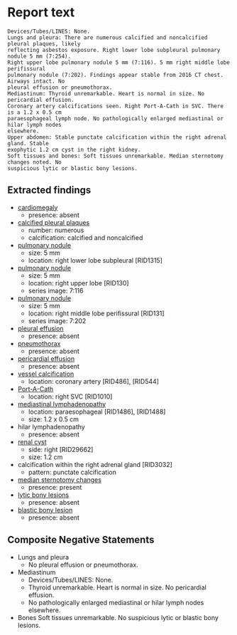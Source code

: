 # Report text

```text
Devices/Tubes/LINES: None.
Lungs and pleura: There are numerous calcified and noncalcified pleural plaques, likely
reflecting asbestos exposure. Right lower lobe subpleural pulmonary nodule 5 mm (7:254).
Right upper lobe pulmonary nodule 5 mm (7:116). 5 mm right middle lobe perifissural
pulmonary nodule (7:202). Findings appear stable from 2016 CT chest. Airways intact. No
pleural effusion or pneumothorax.
Mediastinum: Thyroid unremarkable. Heart is normal in size. No pericardial effusion.
Coronary artery calcifications seen. Right Port-A-Cath in SVC. There is a 1.2 x 0.5 cm
paraesophageal lymph node. No pathologically enlarged mediastinal or hilar lymph nodes
elsewhere.
Upper abdomen: Stable punctate calcification within the right adrenal gland. Stable
exophytic 1.2 cm cyst in the right kidney. 
Soft tissues and bones: Soft tissues unremarkable. Median sternotomy changes noted. No
suspicious lytic or blastic bony lesions.
```

## Extracted findings

- [cardiomegaly](../../definitions/upmedic/Cardiomegaly.cde.md)
  - presence: absent
- [calcified pleural plaques](../../definitions/nuance/calcified_pleural_plaques.json)
  - number: numerous
  - calcification: calcified and noncalcified
- [pulmonary nodule](../../definitions/hood/pulmonary-nodule.md)
  - size: 5 mm
  - location: right lower lobe subpleural \[RID1315\]
- [pulmonary nodule](../../definitions/hood/pulmonary-nodule.md)
  - size: 5 mm
  - location: right upper lobe \[RID130\]
  - series image: 7:116
- [pulmonary nodule](../../definitions/hood/pulmonary-nodule.md)
  - size: 5 mm
  - location: right middle lobe perifissural \[RID131\]
  - series image: 7:202
- [pleural effusion](../../definitions/hood/pleural-effusion.md)
  - presence: absent
- [pneumothorax](../../definitions/hood/pneumothorax.md)
  - presence: absent
- [pericardial effusion](../../definitions/hood/pericardial-effusion.md)
  - presence: absent
- [vessel calcification](../../definitions/nuance/coronary_artery_calcification.json)
  - location: coronary artery \[RID486\], \[RID544\]
- [Port-A-Cath](../../definitions/hood/tunneled-port-catheter.md)
  - location: right SVC \[RID1010\]
- [mediastinal lymphadenopathy](../../definitions/hood/mediastinal-lymph-nodes.md)
  - location: paraesophageal \[RID1486\], \[RID1488\]
  - size: 1.2 x 0.5 cm
- hilar lymphadenopathy
  - presence: absent
- [renal cyst](../../definitions/nuance/hepatic_and_renal_cysts.json)
  - side: right \[RID29662\]
  - size: 1.2 cm
- calcification within the right adrenal gland \[RID3032\]
  - pattern: punctate calcification
- [median sternotomy changes](../../definitions/hood/median-sternotomy.md)
  - presence: present
- [lytic bony lesions](../../definitions/hood/lytic-lesion.md)
  - presence: absent
- [blastic bony lesion](../../definitions/hood/sclerotic-lesion.md)
  - presence: absent

## Composite Negative Statements

- Lungs and pleura
  - No pleural effusion or pneumothorax.
- Mediastinum
  - Devices/Tubes/LINES: None.
  - Thyroid unremarkable. Heart is normal in size. No pericardial effusion.
  - No pathologically enlarged mediastinal or hilar lymph nodes elsewhere.
- Bones
Soft tissues unremarkable. No suspicious lytic or blastic bony lesions.
